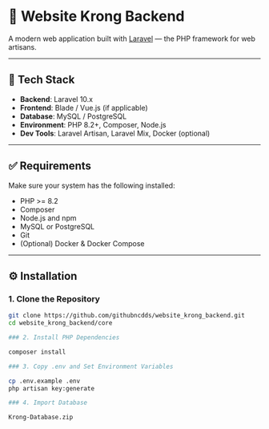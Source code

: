 # 🚀 Website Krong Backend

A modern web application built with [Laravel](https://laravel.com/) — the PHP framework for web artisans.

---

## 🧰 Tech Stack

- **Backend**: Laravel 10.x
- **Frontend**: Blade / Vue.js (if applicable)
- **Database**: MySQL / PostgreSQL
- **Environment**: PHP 8.2+, Composer, Node.js
- **Dev Tools**: Laravel Artisan, Laravel Mix, Docker (optional)

---

## ✅ Requirements

Make sure your system has the following installed:

- PHP >= 8.2
- Composer
- Node.js and npm
- MySQL or PostgreSQL
- Git
- (Optional) Docker & Docker Compose

---

## ⚙️ Installation

### 1. Clone the Repository

```bash
git clone https://github.com/githubncdds/website_krong_backend.git
cd website_krong_backend/core

### 2. Install PHP Dependencies

composer install

### 3. Copy .env and Set Environment Variables

cp .env.example .env
php artisan key:generate

### 4. Import Database

Krong-Database.zip
